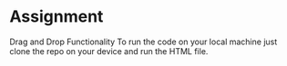 # Assignment
 Drag and Drop Functionality
 To run the code on your local machine just clone the repo on your device and run the HTML file.
